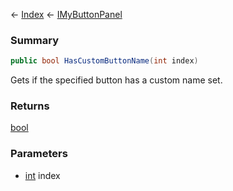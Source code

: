 ← [Index](Api-Index) ← [IMyButtonPanel](SpaceEngineers.Game.ModAPI.Ingame.IMyButtonPanel)

### Summary

```csharp
public bool HasCustomButtonName(int index)
```

Gets if the specified button has a custom name set.

### Returns

[bool](https://docs.microsoft.com/en-us/dotnet/api/system.boolean?view=netframework-4.6)



### Parameters

* [int](https://docs.microsoft.com/en-us/dotnet/api/system.int32?view=netframework-4.6) index
